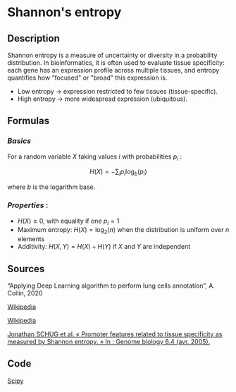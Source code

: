 # Shannon's entropy

## Description 

Shannon entropy is a measure of uncertainty or diversity in a probability distribution. In bioinformatics, it is often used to evaluate tissue specificity: each gene has an expression profile across multiple tissues, and entropy quantifies how "focused" or "broad" this expression is.
- Low entropy $\rightarrow$ expression restricted to few tissues (tissue-specific).
- High entropy $\rightarrow$ more widespread expression (ubiquitous).

## Formulas

### *Basics* 

For a random variable $X$ taking values $i$ with probabilities $p_i$ :

$$
H(X) = -\displaystyle\sum_{i} p_i \log_b(p_i)
$$

where $b$ is the logarithm base.

### *Properties* :

- $H(X) \geq 0$, with equality if one $p_i = 1$
- Maximum entropy: $H(X) = \log_2(n)$ when the distribution is uniform over $n$ elements
- Additivity: $H(X, Y) = H(X) + H(Y)$ if $X$ and $Y$ are independent

## Sources

“Applying Deep Learning algorithm to perform lung cells annotation”, A. Collin, 2020

[Wikipedia](https://en.wikipedia.org/wiki/Entropy_(information_theory))

[Wikipedia](https://fr.wikipedia.org/wiki/Entropie_de_Shannon)

[Jonathan SCHUG et al. « Promoter features related to tissue specificity as measured by Shannon entropy. » In : Genome biology 6.4 (avr. 2005).](https://doi.org/10.1186/gb-2005-6-4-r33)

## Code

[Scipy](https://docs.scipy.org/doc/scipy/reference/generated/scipy.stats.entropy.html)
